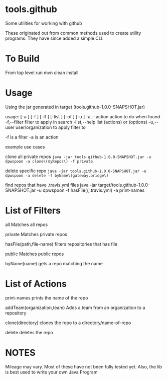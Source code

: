 # tools.github
Some utilities for working with github

These originated out from common methods used to create utility programs.  They have since added a simple CLI.

# To Build
From top level run mvn clean install

# Usage

Using the jar generated in target (tools.github-1.0.0-SNAPSHOT.jar)

usage:  [-a <arg>] [-f <arg>] [-if <arg>] [-list <arg>] [-of <arg>] [-u <arg>]
 -a,--action <arg>         action to do when found
 -f,--filter <arg>         filter to apply in search
 -list,--help <arg>        list (actions) or (options)
 -u,--user <arg>           user/organization to apply filter to

-f is a filter
-a is an action

example use cases

clone all private repos
`java -jar tools.github-1.0.0-SNAPSHOT.jar -u dpwspoon -a clone\(myRepos\) -f private`

delete specific repo
`java -jar tools.github-1.0.0-SNAPSHOT.jar -u dpwspoon -a delete -f byName\(gateway.bridge\)`

find repos that have .travis.yml files
java -jar target/tools.github-1.0.0-SNAPSHOT.jar -u dpwspoon -f hasFile\(/,.travis.yml\) -a print-names

# List of Filters
all                 		    Matches all repos

private		                    Matches private repos

hasFile(path,file-name)		    filters repositories that has file

public		                    Matches public repos

byName(name)		            gets a repo matching the name


# List of Actions

print-names		                prints the name of the repo

addTeam(organization,team)		Adds a team from an organization to a repository

clone(directory)		        clones the repo to a directory/name-of-repo

delete		                    deletes the repo

# NOTES
Mileage may vary.  Most of these have not been fully tested yet.  Also, the lib is best used to write your own Java Program

